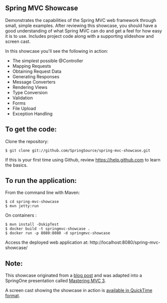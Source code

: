 Spring MVC Showcase
-------------------
Demonstrates the capabilities of the Spring MVC web framework through small, simple examples.
After reviewing this showcase, you should have a good understanding of what Spring MVC can do and get a feel for how easy it is to use.
Includes project code along with a supporting slideshow and screen cast.

In this showcase you'll see the following in action:

* The simplest possible @Controller
* Mapping Requests
* Obtaining Request Data
* Generating Responses
* Message Converters
* Rendering Views
* Type Conversion
* Validation
* Forms
* File Upload
* Exception Handling

To get the code:
-------------------
Clone the repository:

    $ git clone git://github.com/SpringSource/spring-mvc-showcase.git

If this is your first time using Github, review https://help.github.com to learn the basics.

To run the application:
-------------------	
From the command line with Maven:

    $ cd spring-mvc-showcase
    $ mvn jetty:run 

On containers : 

    $ mvn install -DskipTest
    $ docker build -t springmvc-showcase .
    $ docker run -p 8080:8080 -d springmvc-showcase
Access the deployed web application at: http://localhost:8080/spring-mvc-showcase/

Note:
-------------------

This showcase originated from a [blog post](https://spring.io/blog/2010/07/22/spring-mvc-3-showcase/) and was adapted into a SpringOne presentation called [Mastering MVC 3](https://www.infoq.com/presentations/Mastering-Spring-MVC-3).

A screen cast showing the showcase in action is [available in QuickTime format](http://s3.springsource.org/MVC/mvc-showcase-screencast.mov).
